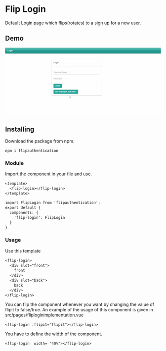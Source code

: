 # Flip Login

Default Login page which flips(rotates) to a sign up for a new user.

## Demo

![](Demo.gif)

## Installing

Download the package from npm.
```
npm i flipauthentication
```

###  Module
Import the component in your file and use.

```
<template>
  <flip-login></flip-login>
</template>
```

```
import FlipLogin from 'flipauthentication';
export default {
  components: {
    'flip-login': FlipLogin
  }
}
```

###  Usage
Use this template

```
<flip-login>
  <div slot="front">
    front
  </div>
  <div slot="back">
    back
  </div>
</flip-login>
```
You can flip the component whenever you want by changing the value of flipit to false/true. An example of the usage of this component
is given in src/pages/fliploginimplementation.vue
```
<flip-login :flipit="flipit"></flip-login>
```
You have to define the width of the component.
```
<flip-login  width= "40%"></flip-login>
```

